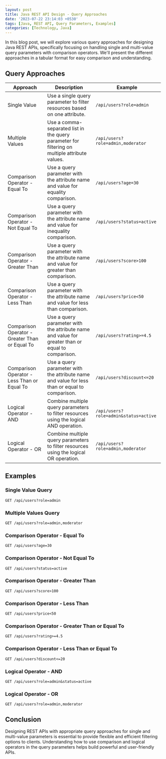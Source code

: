 ```yaml
---
layout: post
title: Java REST API Design - Query Approaches
date: '2023-07-22 23:14:03 +0530'
tags: [Java, REST API, Query Parameters, Examples]
categories: [Technology, Java]
---
```


In this blog post, we will explore various query approaches for designing Java REST APIs, specifically focusing on handling single and multi-value query parameters with comparison operators. We'll present the different approaches in a tabular format for easy comparison and understanding.

## Query Approaches

| Approach | Description | Example |
|----------|-------------|---------|
| Single Value | Use a single query parameter to filter resources based on one attribute. | `/api/users?role=admin` |
| Multiple Values | Use a comma-separated list in the query parameter for filtering on multiple attribute values. | `/api/users?role=admin,moderator` |
| Comparison Operator - Equal To | Use a query parameter with the attribute name and value for equality comparison. | `/api/users?age=30` |
| Comparison Operator - Not Equal To | Use a query parameter with the attribute name and value for inequality comparison. | `/api/users?status=active` |
| Comparison Operator - Greater Than | Use a query parameter with the attribute name and value for greater than comparison. | `/api/users?score>100` |
| Comparison Operator - Less Than | Use a query parameter with the attribute name and value for less than comparison. | `/api/users?price<50` |
| Comparison Operator - Greater Than or Equal To | Use a query parameter with the attribute name and value for greater than or equal to comparison. | `/api/users?rating>=4.5` |
| Comparison Operator - Less Than or Equal To | Use a query parameter with the attribute name and value for less than or equal to comparison. | `/api/users?discount<=20` |
| Logical Operator - AND | Combine multiple query parameters to filter resources using the logical AND operation. | `/api/users?role=admin&status=active` |
| Logical Operator - OR | Combine multiple query parameters to filter resources using the logical OR operation. | `/api/users?role=admin,moderator` |

## Examples

### Single Value Query

```
GET /api/users?role=admin
```

### Multiple Values Query

```
GET /api/users?role=admin,moderator
```

### Comparison Operator - Equal To

```
GET /api/users?age=30
```

### Comparison Operator - Not Equal To

```
GET /api/users?status=active
```

### Comparison Operator - Greater Than

```
GET /api/users?score>100
```

### Comparison Operator - Less Than

```
GET /api/users?price<50
```

### Comparison Operator - Greater Than or Equal To

```
GET /api/users?rating>=4.5
```

### Comparison Operator - Less Than or Equal To

```
GET /api/users?discount<=20
```

### Logical Operator - AND

```
GET /api/users?role=admin&status=active
```

### Logical Operator - OR

```
GET /api/users?role=admin,moderator
```

## Conclusion

Designing REST APIs with appropriate query approaches for single and multi-value parameters is essential to provide flexible and efficient filtering options to clients. Understanding how to use comparison and logical operators in the query parameters helps build powerful and user-friendly APIs.